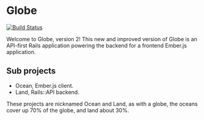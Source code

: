 # Globe

[![Build Status](https://travis-ci.org/maclover7/globe-v2.svg)](https://travis-ci.org/maclover7/globe-v2)

Welcome to Globe, version 2! This new and improved version of Globe is
an API-first Rails application powering the backend for a frontend
Ember.js application.

## Sub projects
- Ocean, Ember.js client.
- Land, Rails::API backend.

These projects are nicknamed Ocean and Land, as with a globe, the oceans
cover up 70% of the globe, and land about 30%.
